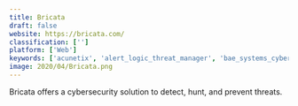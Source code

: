 ```yaml
---
title: Bricata
draft: false 
website: https://bricata.com/
classification: ['']
platform: ['Web']
keywords: ['acunetix', 'alert_logic_threat_manager', 'bae_systems_cyber_security', 'capstar_forensics', 'change_tracker_enterprise', 'check_point_sandblast_mobile', 'check_point_secure_web_gateway', 'datadvantage', 'dtex', 'forcepoint_web_security_suite', 'fortscale', 'hackerone', 'infisecure', 'opswat', 'staxx', 'symantec_email_security.cloud', 'vipre_threat_iq', 'vmray_analyzer', 'zscaler_cloud_sandbox']
image: 2020/04/Bricata.png
---
```

Bricata offers a cybersecurity solution to detect, hunt, and prevent threats.